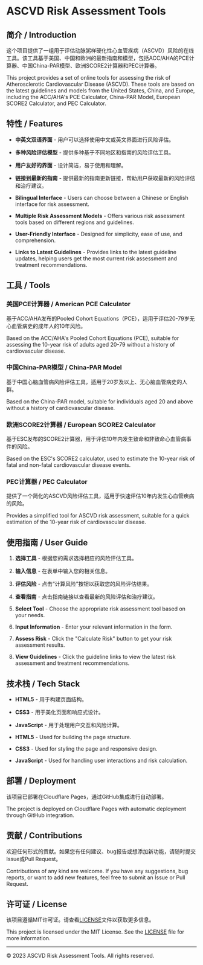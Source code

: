 # ASCVD Risk Assessment Tools

## 简介 / Introduction

这个项目提供了一组用于评估动脉粥样硬化性心血管疾病（ASCVD）风险的在线工具。该工具基于美国、中国和欧洲的最新指南和模型，包括ACC/AHA的PCE计算器、中国China-PAR模型、欧洲SCORE2计算器和PEC计算器。

This project provides a set of online tools for assessing the risk of Atherosclerotic Cardiovascular Disease (ASCVD). These tools are based on the latest guidelines and models from the United States, China, and Europe, including the ACC/AHA's PCE Calculator, China-PAR Model, European SCORE2 Calculator, and PEC Calculator.

## 特性 / Features

- **中英文双语界面** - 用户可以选择使用中文或英文界面进行风险评估。
- **多种风险评估模型** - 提供多种基于不同地区和指南的风险评估工具。
- **用户友好的界面** - 设计简洁，易于使用和理解。
- **链接到最新的指南** - 提供最新的指南更新链接，帮助用户获取最新的风险评估和治疗建议。

- **Bilingual Interface** - Users can choose between a Chinese or English interface for risk assessment.
- **Multiple Risk Assessment Models** - Offers various risk assessment tools based on different regions and guidelines.
- **User-Friendly Interface** - Designed for simplicity, ease of use, and comprehension.
- **Links to Latest Guidelines** - Provides links to the latest guideline updates, helping users get the most current risk assessment and treatment recommendations.

## 工具 / Tools

### 美国PCE计算器 / American PCE Calculator

基于ACC/AHA发布的Pooled Cohort Equations（PCE），适用于评估20-79岁无心血管病史的成年人的10年风险。

Based on the ACC/AHA's Pooled Cohort Equations (PCE), suitable for assessing the 10-year risk of adults aged 20-79 without a history of cardiovascular disease.

### 中国China-PAR模型 / China-PAR Model

基于中国心脑血管病风险评估工具，适用于20岁及以上、无心脑血管病史的人群。

Based on the China-PAR model, suitable for individuals aged 20 and above without a history of cardiovascular disease.

### 欧洲SCORE2计算器 / European SCORE2 Calculator

基于ESC发布的SCORE2计算器，用于评估10年内发生致命和非致命心血管病事件的风险。

Based on the ESC's SCORE2 calculator, used to estimate the 10-year risk of fatal and non-fatal cardiovascular disease events.

### PEC计算器 / PEC Calculator

提供了一个简化的ASCVD风险评估工具，适用于快速评估10年内发生心血管疾病的风险。

Provides a simplified tool for ASCVD risk assessment, suitable for a quick estimation of the 10-year risk of cardiovascular disease.

## 使用指南 / User Guide

1. **选择工具** - 根据您的需求选择相应的风险评估工具。
2. **输入信息** - 在表单中输入您的相关信息。
3. **评估风险** - 点击“计算风险”按钮以获取您的风险评估结果。
4. **查看指南** - 点击指南链接以查看最新的风险评估和治疗建议。

1. **Select Tool** - Choose the appropriate risk assessment tool based on your needs.
2. **Input Information** - Enter your relevant information in the form.
3. **Assess Risk** - Click the "Calculate Risk" button to get your risk assessment results.
4. **View Guidelines** - Click the guideline links to view the latest risk assessment and treatment recommendations.

## 技术栈 / Tech Stack

- **HTML5** - 用于构建页面结构。
- **CSS3** - 用于美化页面和响应式设计。
- **JavaScript** - 用于处理用户交互和风险计算。

- **HTML5** - Used for building the page structure.
- **CSS3** - Used for styling the page and responsive design.
- **JavaScript** - Used for handling user interactions and risk calculation.

## 部署 / Deployment

该项目已部署在Cloudflare Pages，通过GitHub集成进行自动部署。

The project is deployed on Cloudflare Pages with automatic deployment through GitHub integration.

## 贡献 / Contributions

欢迎任何形式的贡献。如果您有任何建议、bug报告或想添加新功能，请随时提交Issue或Pull Request。

Contributions of any kind are welcome. If you have any suggestions, bug reports, or want to add new features, feel free to submit an Issue or Pull Request.

## 许可证 / License

该项目遵循MIT许可证。请查看[LICENSE](LICENSE)文件以获取更多信息。

This project is licensed under the MIT License. See the [LICENSE](LICENSE) file for more information.

---

© 2023 ASCVD Risk Assessment Tools. All rights reserved.
